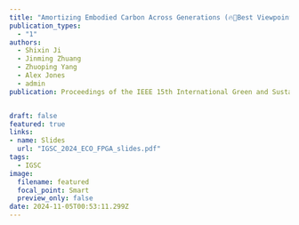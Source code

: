 ```yaml
---
title: "Amortizing Embodied Carbon Across Generations (🔥📣Best Viewpoint Paper in IGSC 2024🔥📣! )"
publication_types:
  - "1"
authors:
  - Shixin Ji
  - Jinming Zhuang
  - Zhuoping Yang
  - Alex Jones
  - admin
publication: Proceedings of the IEEE 15th International Green and Sustainable Computing Conference, IGSC 2024  


draft: false
featured: true
links:
- name: Slides
  url: "IGSC_2024_ECO_FPGA_slides.pdf"
tags:
  - IGSC 
image:
  filename: featured
  focal_point: Smart
  preview_only: false
date: 2024-11-05T00:53:11.299Z
---
```


